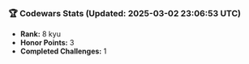 ### 🏆 Codewars Stats (Updated: 2025-03-02 23:06:53 UTC)

- **Rank:** 8 kyu
- **Honor Points:** 3
- **Completed Challenges:** 1
